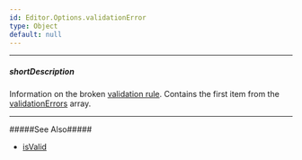 ```yaml
---
id: Editor.Options.validationError
type: Object
default: null
---
```

---
##### shortDescription
Information on the broken [validation rule](/api-reference/10%20UI%20Widgets/dxValidator/8%20Validation%20Rules/Validation%20Rules.md '/Documentation/ApiReference/UI_Widgets/dxValidator/Validation_Rules/'). Contains the first item from the [validationErrors](/api-reference/10%20UI%20Widgets/Editor/1%20Configuration/validationErrors.md '{basewidgetpath}/Configuration/#validationErrors') array.

---

#####See Also#####
- [isValid](/api-reference/10%20UI%20Widgets/Editor/1%20Configuration/isValid.md '{basewidgetpath}/Configuration/#isValid')
